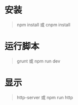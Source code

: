 # 安装
> npm install  或  cnpm install

# 运行脚本

> grunt  或  npm run dev


# 显示
> http-server  或  npm run http